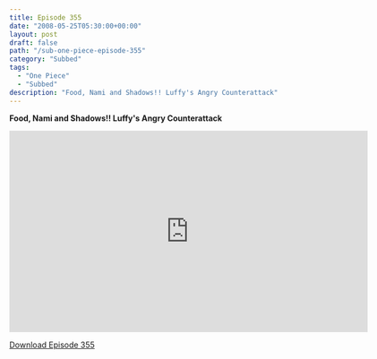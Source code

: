 ```yaml
---
title: Episode 355
date: "2008-05-25T05:30:00+00:00"
layout: post
draft: false
path: "/sub-one-piece-episode-355"
category: "Subbed"
tags:
  - "One Piece"
  - "Subbed"
description: "Food, Nami and Shadows!! Luffy's Angry Counterattack"
---
```


**Food, Nami and Shadows!! Luffy's Angry Counterattack**

<iframe width="640" height="360" src="https://www.rapidvideo.com/e/FXV0JB8PDK" frameborder="0" marginwidth=0 marginheight=0 scrolling=no allowfullscreen></iframe>

<a href="http://ouo.io/qs/eCodkFEQ?s=https://rapidvid.to/d/https://www.rapidvideo.com/e/FXV0JB8PDK">Download Episode 355</a>
